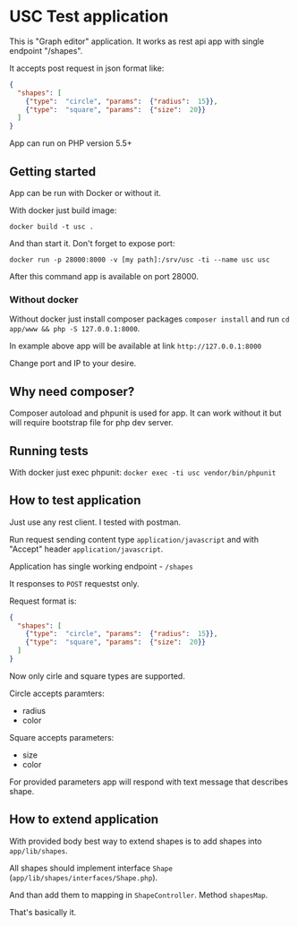 # USC Test application

This is "Graph editor" application. It works as rest api app with single endpoint
"/shapes".

It accepts post request in json format like:

```json
{
  "shapes": [
    {"type":  "circle", "params":  {"radius":  15}},
    {"type":  "square", "params":  {"size":  20}}
  ]
}
```

App can run on PHP version 5.5+

## Getting started

App can be run with Docker or without it.

With docker just build image:

`docker build -t usc .`

And than start it. Don't forget to expose port:

`docker run -p 28000:8000 -v [my path]:/srv/usc -ti --name usc usc`

After this command app is available on port 28000.

### Without docker

Without docker just install composer packages `composer install` 
and run `cd app/www && php -S 127.0.0.1:8000`.

In example above app will be available at link `http://127.0.0.1:8000`

Change port and IP to your desire.

## Why need composer?

Composer autoload and phpunit is used for app. It can work without it but will require
bootstrap file for php dev server.

## Running tests

With docker just exec phpunit:
`docker exec -ti usc vendor/bin/phpunit`

## How to test application

Just use any rest client. I tested with postman.

Run request sending content type `application/javascript` and with "Accept" header
`application/javascript`.

Application has single working endpoint - `/shapes`

It responses to `POST` requestst only.

Request format is:

```json
{
  "shapes": [
    {"type":  "circle", "params":  {"radius":  15}},
    {"type":  "square", "params":  {"size":  20}}
  ]
}
```

Now only cirle and square types are supported.

Circle accepts paramters:

* radius
* color

Square accepts parameters:

* size
* color

For provided parameters app will respond with text message that describes shape.

## How to extend application

With provided body best way to extend shapes is to add shapes into `app/lib/shapes`.

All shapes should implement interface `Shape` (`app/lib/shapes/interfaces/Shape.php`).

And than add them to mapping in `ShapeController`. Method `shapesMap`.

That's basically it.

